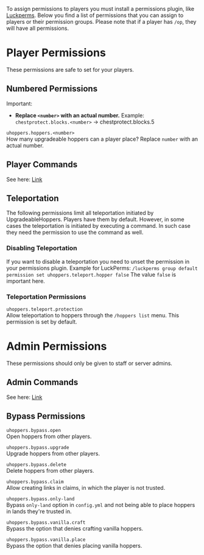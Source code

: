 To assign permissions to players you must install a permissions plugin, like [Luckperms](https://www.spigotmc.org/resources/28140). Below you find a list of permissions that you can assign to players or their permission groups. Please note that if a player has `/op`, they will have all permissions.

# Player Permissions
These permissions are safe to set for your players.

## Numbered Permissions
Important: 
* **Replace `<number>` with an actual number.** Example: `chestprotect.blocks.<number>` -> chestprotect.blocks.5

`uhoppers.hoppers.<number>`\
How many upgradeable hoppers can a player place? Replace `number` with an actual number.

## Player Commands
See here: [Link](../players/Commands.md)

## Teleportation
The following permissions limit all teleportation initiated by UpgradeableHoppers. Players have them by default. However, in some cases
the teleportation is initiated by executing a command. In such case they need the permission to use the command as well.

### Disabling Teleportation
If you want to disable a teleportation you need to unset the permission in your permissions plugin.
Example for LuckPerms: ``/luckperms group default permission set uhoppers.teleport.hopper false``
The value `false` is important here.

### Teleportation Permissions
`uhoppers.teleport.protection`\
Allow teleportation to hoppers through the `/hoppers list` menu. This permission is set by default.

# Admin Permissions
These permissions should only be given to staff or server admins.

## Admin Commands
See here: [Link](../admins/Commands.md)

## Bypass Permissions
`uhoppers.bypass.open`\
Open hoppers from other players.

`uhoppers.bypass.upgrade`\
Upgrade hoppers from other players.

`uhoppers.bypass.delete`\
Delete hoppers from other players.

`uhoppers.bypass.claim`\
Allow creating links in claims, in which the player is not trusted.

`uhoppers.bypass.only-land`\
Bypass `only-land` option in `config.yml` and not being able to place hoppers in lands they're trusted in.

`uhoppers.bypass.vanilla.craft`\
Bypass the option that denies crafting vanilla hoppers.

`uhoppers.bypass.vanilla.place`\
Bypass the option that denies placing vanilla hoppers.
